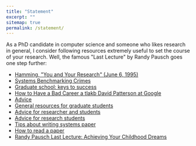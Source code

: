 ```yaml
---
title: "Statement"
excerpt: ""
sitemap: true
permalink: /statement/
---
```


As a PhD candidate in computer science and someone who likes research in general, I consider following resources extremely useful to set the course of your research. Well, the famous "Last Lecture" by Randy Pausch goes one step further:

- [Hamming, "You and Your Research" (June 6, 1995)](https://www.youtube.com/watch?v=a1zDuOPkMSw&ab_channel=securitylectures)
- [Systems Benchmarking Crimes](https://gernot-heiser.org/benchmarking-crimes.html)
- [Graduate school: keys to success](https://www.youtube.com/watch?v=fqPSnjewkuA)
- [How to Have a Bad Career a tlakb David Patterson at Google](https://www.youtube.com/watch?v=Rn1w4MRHIhc&ab_channel=TalksatGoogle)
- [Advice](https://pages.cs.wisc.edu/~markhill/includes/advice.html)
- [General resources for graduate students](https://www3.cs.stonybrook.edu/~ezk/grad-res/index.html)
- [Advice for researcher and students](https://homes.cs.washington.edu/~mernst/advice/)
- [Advice for research students](https://www.cs.jhu.edu/~jason/advice/)
- [Tips about writing systems paper](http://www.linzhong.org/opinions/writing.html)
- [How to read a paper](http://www.sigcomm.org/sites/default/files/ccr/papers/2007/July/1273445-1273458.pdf)
- [Randy Pausch Last Lecture: Achieving Your Childhood Dreams](https://www.youtube.com/watch?v=ji5_MqicxSo)

<script type="text/javascript">
  var GOOG_FIXURL_LANG = 'en';
  var GOOG_FIXURL_SITE = '{{ site.url }}'
</script>
<script type="text/javascript"
  src="//linkhelp.clients.google.com/tbproxy/lh/wm/fixurl.js">
</script>
